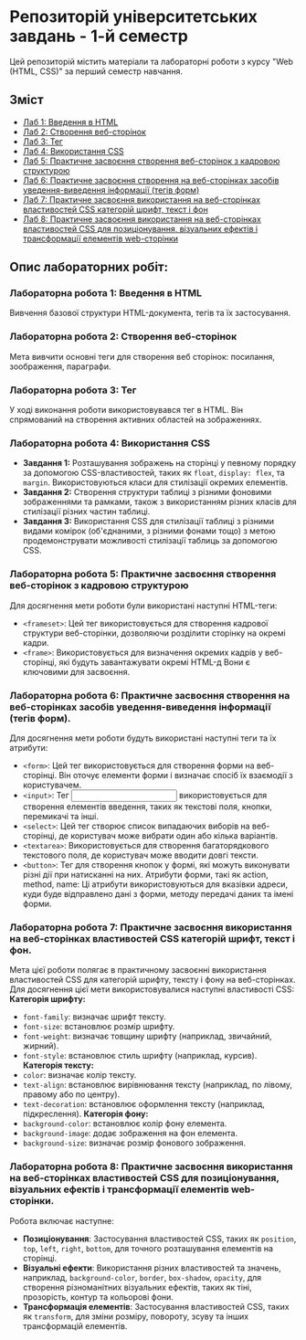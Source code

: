 # Репозиторій університетських завдань - 1-й семестр

Цей репозиторій містить матеріали та лабораторні роботи з курсу "Web (HTML, CSS)" за перший семестр навчання.

## Зміст
- [Лаб 1: Введення в HTML](#для-красоты)
- [Лаб 2: Створення веб-сторінок](#для-красоты)
- [Лаб 3: Тег <area>](#для-красоты)
- [Лаб 4: Використання CSS](#для-красоты)
- [Лаб 5: Практичне засвоєння створення веб-сторінок з кадровою структурою](#для-красоты)
- [Лаб 6: Практичне засвоєння створення на веб-сторінках засобів уведення-виведення інформації (тегів форм)](#для-красоты)
- [Лаб 7: Практичне засвоєння використання на веб-сторінках властивостей CSS категорій шрифт, текст і фон](#для-красоты)
- [Лаб 8: Практичне засвоєння використання на веб-сторінках властивостей CSS для позиціонування, візуальних ефектів і трансформації елементів web-сторінки](#для-красоты)

## Опис лабораторних робіт:

### Лабораторна робота 1: Введення в HTML 
Вивчення базової структури HTML-документа, тегів та їх застосування.

### Лабораторна робота 2: Створення веб-сторінок 
Мета вивчити основні теги для створення веб сторінок: посилання, зоображення, параграфи.

### Лабораторна робота 3: Тег <area> 
У ході виконання роботи використовувався тег <area> в HTML. Він спрямований на створення активних областей на зображеннях.

### Лабораторна робота 4: Використання CSS 
- **Завдання 1:** Розташування зображень на сторінці у певному порядку за допомогою CSS-властивостей, таких як `float`, `display: flex`, та `margin`. Використовуються класи для стилізації окремих елементів.
- **Завдання 2:** Створення структури таблиці з різними фоновими зображеннями та рамками, також з використанням різних класів для стилізації різних частин таблиці.
- **Завдання 3:** Використання CSS для стилізації таблиці з різними видами комірок (об'єднаними, з різними фонами тощо) з метою продемонструвати можливості стилізації таблиць за допомогою CSS.

### Лабораторна робота 5: Практичне засвоєння створення веб-сторінок з кадровою структурою 
Для досягнення мети роботи були використані наступні HTML-теги:
- `<frameset>`: Цей тег використовується для створення кадрової структури веб-сторінки, дозволяючи розділити сторінку на окремі кадри.
- `<frame>`: Використовується для визначення окремих кадрів у веб-сторінці, які будуть завантажувати окремі HTML-д
Вони є ключовими для засвоєння.
  
### Лабораторна робота 6: Практичне засвоєння створення на веб-сторінках засобів уведення-виведення інформації (тегів форм). 
Для досягнення мети роботи будуть використані наступні теги та їх атрибути:
- `<form>`: Цей тег використовується для створення форми на веб-сторінці. Він оточує елементи форми і визначає спосіб їх взаємодії з користувачем.
- `<input>`: Тег <input> використовується для створення елементів введення, таких як текстові поля, кнопки, перемикачі та інші.
- `<select>`: Цей тег створює список випадаючих виборів на веб-сторінці, де користувач може вибрати один або кілька варіантів.
- `<textarea>`: Використовується для створення багаторядкового текстового поля, де користувач може вводити довгі тексти.
- `<button>`: Тег для створення кнопок у формі, які можуть виконувати різні дії при натисканні на них.
Атрибути форми, такі як action, method, name: Ці атрибути використовуються для вказівки адреси, куди буде відправлено дані з форми, методу передачі даних та імені форми.

### Лабораторна робота 7: Практичне засвоєння використання на веб-сторінках властивостей CSS категорій шрифт, текст і фон. 
Мета цієї роботи полягає в практичному засвоєнні використання властивостей CSS для категорій шрифту, тексту і фону на веб-сторінках. Для досягнення цієї мети використовувалися наступні властивості CSS:
**Категорія шрифту:**
- `font-family`: визначає шрифт тексту.
- `font-size`: встановлює розмір шрифту.
- `font-weight`: визначає товщину шрифту (наприклад, звичайний, жирний).
- `font-style`: встановлює стиль шрифту (наприклад, курсив).
**Категорія тексту:**
- `color`: визначає колір тексту.
- `text-align`: встановлює вирівнювання тексту (наприклад, по лівому, правому або по центру).
- `text-decoration`: встановлює оформлення тексту (наприклад, підкреслення).
**Категорія фону:**
- `background-color`: встановлює колір фону елемента.
- `background-image`: додає зображення на фон елемента.
- `background-size`: визначає розмір фонового зображення.

### Лабораторна робота 8: Практичне засвоєння використання на веб-сторінках властивостей CSS для позиціонування, візуальних ефектів і трансформації елементів web-сторінки.
Робота включає наступне:
- **Позиціонування**: Застосування властивостей CSS, таких як `position`, `top`, `left`, `right`, `bottom`, для точного розташування елементів на сторінці.
- **Візуальні ефекти**: Використання різних властивостей та значень, наприклад, `background-color`, `border`, `box-shadow`, `opacity`, для створення різноманітних візуальних ефектів, таких як тіні, прозорість, контур та кольорові фони.
- **Трансформація елементів**: Застосування властивостей CSS, таких як `transform`, для зміни розміру, повороту, зсуву та інших трансформацій елементів.
